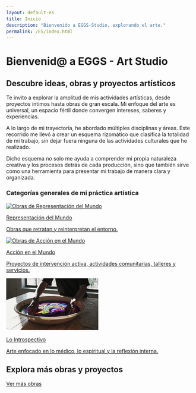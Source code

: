 ```yaml
---
layout: default-es
title: Inicio
description: "Bienvenido a EGGS-Studio, explorando el arte."
permalink: /ES/index.html
---
```


# Bienvenid@ a EGGS - Art Studio

## Descubre ideas, obras y proyectos artísticos

<div class="text-container">
  <p>
    Te invito a explorar la amplitud de mis actividades artísticas, desde proyectos íntimos hasta obras de gran escala. Mi enfoque del arte es universal, 
    un espacio fértil donde convergen intereses, saberes y experiencias.
  </p>
  <p>
    A lo largo de mi trayectoria, he abordado múltiples disciplinas y áreas. Este recorrido me llevó a crear un esquema rizomático que clasifica la 
    totalidad de mi trabajo, sin dejar fuera ninguna de las actividades culturales que he realizado.
  </p>
  <p>
    Dicho esquema no solo me ayuda a comprender mi propia naturaleza creativa y los procesos detrás de cada producción, sino que 
    también sirve como una herramienta para presentar mi trabajo de manera clara y organizada.
  </p>
</div>


### Categorías generales de mi práctica artística

<div class="button-container">
  <a href="mundo-exterior.html" class="fancy-button">
    <div class="button-content">
      <img src="/assets/img/ES-inicio - representacion del mundo.gif" alt="Obras de Representación del Mundo">
      <p>Representación del Mundo</p>
      <p>Obras que retratan y reinterpretan el entorno.</p>
    </div>
  </a>

  <a href="accion.html" class="fancy-button">
    <div class="button-content">
      <img src="/assets/img/index---gif--accion-en-el-mundo.gif" alt="Obras de Acción en el Mundo">
      <p>Acción en el Mundo</p>
      <p>Proyectos de intervención activa, actividades comunitarias, talleres y servicios.</p>
    </div>
  </a>

  <a href="interior.html" class="fancy-button">
    <div class="button-content">
      <img src="/assets/img/ES-inicio---mundo-interior.gif" alt="Exploración del Mundo Interior">
      <p>Lo Introspectivo</p>
      <p>Arte enfocado en lo médico, lo espiritual y la reflexión interna.</p>
    </div>
  </a>
</div>

## Explora más obras y proyectos

[Ver más obras](exhibiciones.html)
